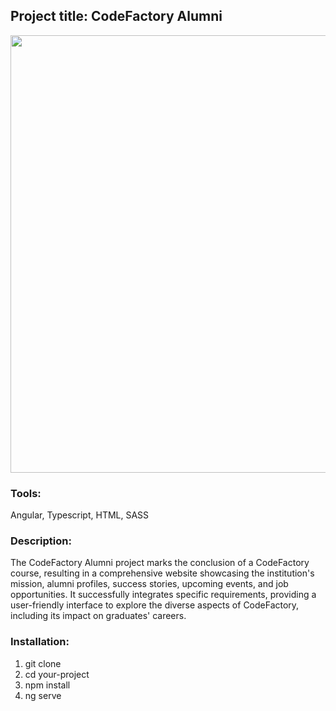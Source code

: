 ## Project title: CodeFactory Alumni

<div align="center"><img src="https://lh3.googleusercontent.com/pw/ADCreHcltWPgMjrKUhDKJtvmL5_XLIDgDv85VbbhQGTamc_TGGaqlPUgRCHEu8yz8s1kaKiuH_E6uyNjZpYr43hXdTtkZMgvh_nuITPV4-n7I2j7cdlOy8QOfsPS0q0oJCLxHlOaplFiF3hArAcZmiLq3YKwdMWMHarvBjh4MOz7rJozchAkQPq_jMH1aq_6E3_swc_97stjNjNEUcvPq6CX-OjiJ4bL3aAgI1Kqa88nulwv5Ki1Xcz2rBihiQc-ZTcc47Xy-DQfAudCwlz6i0AWJhEzVhfjYe_sOB4erkQ_tFltYbcC4IN8_TAU_QnyK753zSGH-9QwWKRXI9rY_KoHt99TENviTUeS33iXK6IbSC99hFE-1aa8AHErEAAt8znLMtnfKYbxtUj1cq6iRcAu5qelHqcq2oyHPtx3hAfU9HQMnnahrvStjIqP-bGaPzDx1178efza6GRH2qnZqGSRL_93KxIneC8S3JjKXJtRRV32zPPy1FENRLnUdVJC9XV71TFJz8i3IYPRmkC-T68IpeptAG7t-rheCLu8WgVg4BgbVfbkCZwR4HBsXYy1Uo1JVxrSvNIed7ReEGcLDfLHxy_4PbQi8hsVM4NcMI35RePkFMveKLbzrx5RFL_-5XMHUZtAjNOqaIng5ZhZ9vSKX6zl_83G_qCiOVX1kpFYAa5h3qHSb9sEx4wuDSbaIbRs9iiI2SJLH-SaeAzurkQe-_E0E35ze41Z0ontAyeFhg_kUUq2bEoXY3OrQ24waPlG104YxrfEIBFDySAHzenrQ18IOgrKhXCAyQ0FdJA8bGOd709mze9pYIQYJGhC47N0GFb5ent2UeR8dY8TIBToOalLpEVpbCsMvLafBq2xKqglFid3KtdCc_NDL8K8pIlvkdioVmlvQyXOOEJKGaWVoSOmmTIKv0m8XYKTZE0e1C0KAr7gCJOuSGu9sOXSWJRtJpkMyqQkgWpbzRw53e268l2P2R88hg8=w2239-h1244-s-no-gm?authuser=0" width="700px"></div>

### Tools:
Angular, Typescript, HTML, SASS

### Description:
The CodeFactory Alumni project marks the conclusion of a CodeFactory course, resulting in a comprehensive website showcasing the institution's mission, alumni profiles, success stories, upcoming events, and job opportunities. It successfully integrates specific requirements, providing a user-friendly interface to explore the diverse aspects of CodeFactory, including its impact on graduates' careers.

### Installation:
1. git clone
2. cd your-project
3. npm install
4. ng serve
